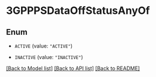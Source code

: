 # 3GPPPSDataOffStatusAnyOf

## Enum


* `ACTIVE` (value: `"ACTIVE"`)

* `INACTIVE` (value: `"INACTIVE"`)


[[Back to Model list]](../README.md#documentation-for-models) [[Back to API list]](../README.md#documentation-for-api-endpoints) [[Back to README]](../README.md)



